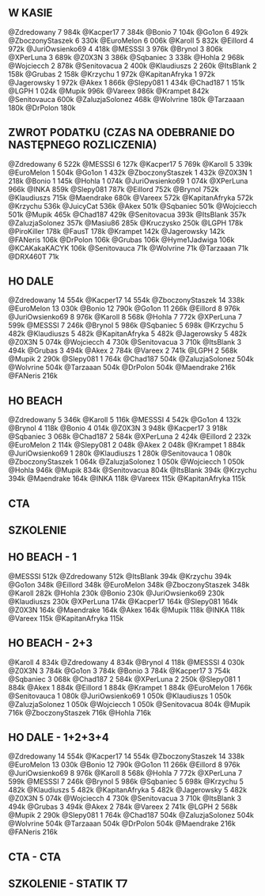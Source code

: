 ## W KASIE
@Zdredowany 7 984k
@Kacper17 7 384k
@Bonio 7 104k
@Go1on 6 492k
@ZboczonyStaszek 6 330k
@EuroMelon 6 006k
@Karoll 5 832k
@Eillord 4 972k
@JuriOwsienko69 4 418k
@MESSSI 3 976k
@Brynol 3 806k
@XPerLuna 3 689k
@Z0X3N 3 386k
@Sqbaniec 3 338k
@Hohla 2 968k
@Wojciecch 2 878k
@Senitovacua 2 400k
@Klaudiuszs 2 260k
@ItsBlank 2 158k
@Grubas 2 158k
@Krzychu 1 972k
@KapitanAfryka 1 972k
@Jagerowsky 1 972k
@Akex 1 866k
@Slepy081 1 434k
@Chad187 1 151k
@LGPH 1 024k
@Mupik 996k
@Vareex 986k
@Krampet 842k
@Senitovauca 600k
@ZaluzjaSolonez 468k
@Wolvrine 180k
@Tarzaaan 180k
@DrPolon 180k

## ZWROT PODATKU (CZAS NA ODEBRANIE DO NASTĘPNEGO ROZLICZENIA)
@Zdredowany 6 522k
@MESSSI 6 127k
@Kacper17 5 769k
@Karoll 5 339k
@EuroMelon 1 504k
@Go1on 1 432k
@ZboczonyStaszek 1 432k
@Z0X3N 1 218k
@Bonio 1 145k
@Hohla 1 074k
@JuriOwsienko69 1 074k
@XPerLuna 966k
@INKA 859k
@Slepy081 787k
@Eillord 752k
@Brynol 752k
@Klaudiuszs 715k
@Maendrake 680k
@Vareex 572k
@KapitanAfryka 572k
@Krzychu 536k
@JuicyCat 536k
@Akex 501k
@Sqbaniec 501k
@Wojciecch 501k
@Mupik 465k
@Chad187 429k
@Senitovacua 393k
@ItsBlank 357k
@ZaluzjaSolonez 357k
@Masiu86 285k
@Kruczysko 250k
@LGPH 178k
@PiroKiller 178k
@FausT 178k
@Krampet 142k
@Jagerowsky 142k
@FANeris 106k
@DrPolon 106k
@Grubas 106k
@Hyme1Jadwiga 106k
@KCAKakaKACYK 106k
@Senitovauca 71k
@Wolvrine 71k
@Tarzaaan 71k
@DRX460T 71k

## HO DALE
@Zdredowany 14 554k
@Kacper17 14 554k
@ZboczonyStaszek 14 338k
@EuroMelon 13 030k
@Bonio 12 790k
@Go1on 11 266k
@Eillord 8 976k
@JuriOwsienko69 8 976k
@Karoll 8 568k
@Hohla 7 772k
@XPerLuna 7 599k
@MESSSI 7 246k
@Brynol 5 986k
@Sqbaniec 5 698k
@Krzychu 5 482k
@Klaudiuszs 5 482k
@KapitanAfryka 5 482k
@Jagerowsky 5 482k
@Z0X3N 5 074k
@Wojciecch 4 730k
@Senitovacua 3 710k
@ItsBlank 3 494k
@Grubas 3 494k
@Akex 2 784k
@Vareex 2 741k
@LGPH 2 568k
@Mupik 2 290k
@Slepy081 1 764k
@Chad187 504k
@ZaluzjaSolonez 504k
@Wolvrine 504k
@Tarzaaan 504k
@DrPolon 504k
@Maendrake 216k
@FANeris 216k

## HO BEACH
@Zdredowany 5 346k
@Karoll 5 116k
@MESSSI 4 542k
@Go1on 4 132k
@Brynol 4 118k
@Bonio 4 014k
@Z0X3N 3 948k
@Kacper17 3 918k
@Sqbaniec 3 068k
@Chad187 2 584k
@XPerLuna 2 424k
@Eillord 2 232k
@EuroMelon 2 114k
@Slepy081 2 048k
@Akex 2 048k
@Krampet 1 884k
@JuriOwsienko69 1 280k
@Klaudiuszs 1 280k
@Senitovauca 1 080k
@ZboczonyStaszek 1 064k
@ZaluzjaSolonez 1 050k
@Wojciecch 1 050k
@Hohla 946k
@Mupik 834k
@Senitovacua 804k
@ItsBlank 394k
@Krzychu 394k
@Maendrake 164k
@INKA 118k
@Vareex 115k
@KapitanAfryka 115k

## CTA

## SZKOLENIE

## HO BEACH - 1
@MESSSI 512k
@Zdredowany 512k
@ItsBlank 394k
@Krzychu 394k
@Go1on 348k
@Eillord 348k
@EuroMelon 348k
@ZboczonyStaszek 348k
@Karoll 282k
@Hohla 230k
@Bonio 230k
@JuriOwsienko69 230k
@Klaudiuszs 230k
@XPerLuna 174k
@Kacper17 164k
@Slepy081 164k
@Z0X3N 164k
@Maendrake 164k
@Akex 164k
@Mupik 118k
@INKA 118k
@Vareex 115k
@KapitanAfryka 115k

## HO BEACH - 2+3
@Karoll 4 834k
@Zdredowany 4 834k
@Brynol 4 118k
@MESSSI 4 030k
@Z0X3N 3 784k
@Go1on 3 784k
@Bonio 3 784k
@Kacper17 3 754k
@Sqbaniec 3 068k
@Chad187 2 584k
@XPerLuna 2 250k
@Slepy081 1 884k
@Akex 1 884k
@Eillord 1 884k
@Krampet 1 884k
@EuroMelon 1 766k
@Senitovauca 1 080k
@JuriOwsienko69 1 050k
@Klaudiuszs 1 050k
@ZaluzjaSolonez 1 050k
@Wojciecch 1 050k
@Senitovacua 804k
@Mupik 716k
@ZboczonyStaszek 716k
@Hohla 716k

## HO DALE - 1+2+3+4
@Zdredowany 14 554k
@Kacper17 14 554k
@ZboczonyStaszek 14 338k
@EuroMelon 13 030k
@Bonio 12 790k
@Go1on 11 266k
@Eillord 8 976k
@JuriOwsienko69 8 976k
@Karoll 8 568k
@Hohla 7 772k
@XPerLuna 7 599k
@MESSSI 7 246k
@Brynol 5 986k
@Sqbaniec 5 698k
@Krzychu 5 482k
@Klaudiuszs 5 482k
@KapitanAfryka 5 482k
@Jagerowsky 5 482k
@Z0X3N 5 074k
@Wojciecch 4 730k
@Senitovacua 3 710k
@ItsBlank 3 494k
@Grubas 3 494k
@Akex 2 784k
@Vareex 2 741k
@LGPH 2 568k
@Mupik 2 290k
@Slepy081 1 764k
@Chad187 504k
@ZaluzjaSolonez 504k
@Wolvrine 504k
@Tarzaaan 504k
@DrPolon 504k
@Maendrake 216k
@FANeris 216k

## CTA - CTA

## SZKOLENIE - STATIK T7

